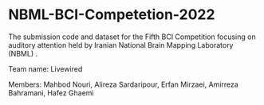 # NBML-BCI-Competetion-2022


The submission code and dataset for the Fifth BCI Competition focusing on auditory attention held by Iranian National Brain Mapping Laboratory (NBML) .


Team name: Livewired


Members: Mahbod Nouri, Alireza Sardaripour, Erfan Mirzaei, Amirreza Bahramani, Hafez Ghaemi
